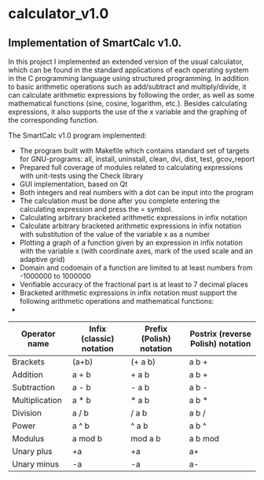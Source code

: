 # calculator_v1.0

## Implementation of SmartCalc v1.0.

In this project I implemented an extended version of the usual calculator, which can be found in the standard applications of each operating system in the C programming language using structured programming. In addition to basic arithmetic operations such as add/subtract and multiply/divide, it can calculate arithmetic expressions by following the order, as well as some mathematical functions (sine, cosine, logarithm, etc.).
Besides calculating expressions, it also supports the use of the x variable and the graphing of the corresponding function.

The SmartCalc v1.0 program implemented:
- The program built with Makefile which contains standard set of targets for GNU-programs: all, install, uninstall, clean, dvi, dist, test, gcov_report
- Prepared full coverage of modules related to calculating expressions with unit-tests using the Check library
- GUI implementation, based on Qt
- Both integers and real numbers with a dot can be input into the program
- The calculation must be done after you complete entering the calculating expression and press the = symbol.
- Calculating arbitrary bracketed arithmetic expressions in infix notation
- Calculate arbitrary bracketed arithmetic expressions in infix notation with substitution of the value of the variable x as a number
- Plotting a graph of a function given by an expression in infix notation with the variable x (with coordinate axes, mark of the used scale and an adaptive grid)
- Domain and codomain of a function are limited to at least numbers from -1000000 to 1000000
- Verifiable accuracy of the fractional part is at least to 7 decimal places
- Bracketed arithmetic expressions in infix notation must support the following arithmetic operations and mathematical functions:
- 
| Operator name | Infix (classic) notation | Prefix (Polish) notation | Postrix (reverse Polish) notation |
| ------------- |--------------------------|--------------------------|-----------------------------------|
| Brackets | (a+b) | (+ a b) | a b +
| Addition | a + b | + a b | a b +
| Subtraction | a - b | - a b | a b -
| Multiplication | a * b | * a b | a b *
| Division | a / b | / a b | a b /
| Power | a ^ b | ^ a b | a b ^
| Modulus | a mod b | mod a b | a b mod
| Unary plus | +a | +a | a+
| Unary minus | -a | -a | a-
